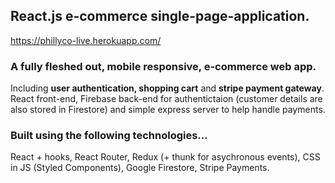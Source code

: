 <h2>React.js e-commerce single-page-application.</h2>
<a href="https://phillyco-live.herokuapp.com/" target="_blank">https://phillyco-live.herokuapp.com/</a>
<h3>A fully fleshed out, mobile responsive, e-commerce web app.</h3>
<p>Including <b>user authentication, shopping cart</b> and <b>stripe payment gateway</b>.<br>
React front-end, Firebase back-end for authentictaion (customer details are also stored in Firestore) and simple express server to help handle payments.<p>

<h3>Built using the following technologies...</h3>
React + hooks, React Router, Redux (+ thunk for asychronous events), CSS in JS (Styled Components), Google Firestore, Stripe Payments.</p>
